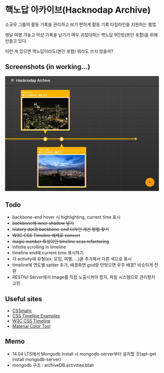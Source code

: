 # 핵노답 아카이브(Hacknodap Archive)

소규모 그룹의 활동 기록을 관리하고 보기 편하게 활동 기록 타임라인을 지원하는 웹앱.

맨날 여행 가놓고 막상 기록을 남기기 메우 귀찮아하는 핵노답 9인방(본인 포함)을 위해 만들고 있다.

이런 게 있으면 핵노답이라도(본인 포함) 뭐라도 쓰지 않을까?


## Screenshots (in working...)
![in_working](./in-working.jpg)


## Todo

* backbone-end hover 시 highlighting, current time 표시
* ~~backbone에 inner shadow 넣기~~
* ~~history dot과 backbone-end 디자인 개선 방법 찾기~~
* ~~W3C CSS Timeline 예제로 convert~~
* ~~magic number 투성이인 timeline scss refactoring~~
* infinite scrolling in timeline
* timeline end에 current time 표시하기
* 각 activity에 유형(ex: 모임, 여행, ...)을 추가해서 다른 색으로 표시
* timeline에 연도별 spliter 추가, 배경화면 grid랑 안맞으면 우주 배경? 비슷하게 전환
* RESTful Server에서 Image를 직접 노출시켜야 할지, 파일 시스템으로 관리할지 고민.

## Useful sites

* [CSSmatic](https://www.cssmatic.com/gradient-generator)
* [CSS Timeline Examples](https://freefrontend.com/css-timelines/)
* [W3C CSS Timeline](https://www.w3schools.com/howto/tryit.asp?filename=tryhow_css_timeline)
* [Material Color Tool](https://material.io/tools/color/#!/?view.left=0&view.right=0&primary.color=212121)


## Memo

* 14.04 LTS에서 Mongodb install 시 mongodb-server부터 설치할 것(apt-get install mongodb-server)
* mongodb 구조 : archiveDB.activities.blah